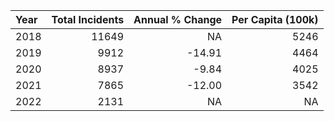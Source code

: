 |Year | Total Incidents| Annual % Change| Per Capita (100k)|
|:----|---------------:|---------------:|-----------------:|
|2018 |           11649|              NA|              5246|
|2019 |            9912|          -14.91|              4464|
|2020 |            8937|           -9.84|              4025|
|2021 |            7865|          -12.00|              3542|
|2022 |            2131|              NA|                NA|
